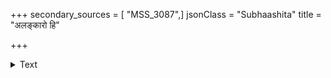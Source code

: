 +++
secondary_sources = [ "MSS_3087",]
jsonClass = "Subhaashita"
title = "अलङ्कारो हि"

+++

<details><summary>Text</summary>

अलंकारो हि नारीणां क्षमा तु पुरुषस्य वा।  
दुष्करं तच्च वः क्षान्तं त्रिदशेषु विशेषतः॥
</details>
